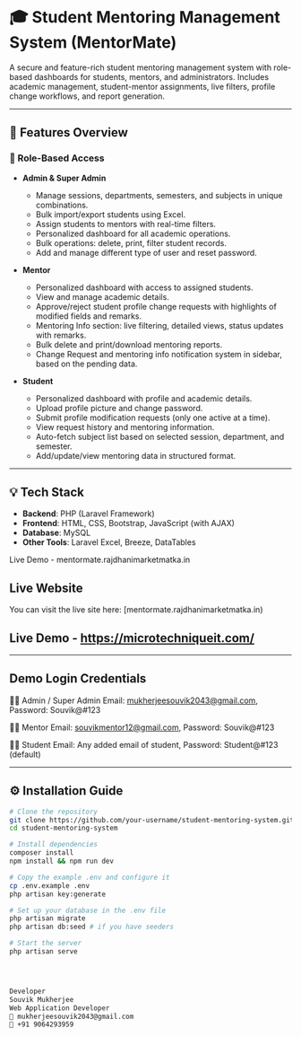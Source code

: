 

# 🎓 Student Mentoring Management System (MentorMate)

A secure and feature-rich student mentoring management system with role-based dashboards for students, mentors, and administrators. Includes academic management, student-mentor assignments, live filters, profile change workflows, and report generation.

---

## 🚀 Features Overview

### 🔐 Role-Based Access
- **Admin & Super Admin**
  - Manage sessions, departments, semesters, and subjects in unique combinations.
  - Bulk import/export students using Excel.
  - Assign students to mentors with real-time filters.
  - Personalized dashboard for all academic operations.
  - Bulk operations: delete, print, filter student records.
  - Add and manage different type of user and reset password.

- **Mentor**
  - Personalized dashboard with access to assigned students.
  - View and manage academic details.
  - Approve/reject student profile change requests with highlights of modified fields and remarks.
  - Mentoring Info section: live filtering, detailed views, status updates with remarks.
  - Bulk delete and print/download mentoring reports.
  - Change Request and mentoring info notification system in sidebar, based on the pending data.

- **Student**
  - Personalized dashboard with profile and academic details.
  - Upload profile picture and change password.
  - Submit profile modification requests (only one active at a time).
  - View request history and mentoring information.
  - Auto-fetch subject list based on selected session, department, and semester.
  - Add/update/view mentoring data in structured format.

---

## 💡 Tech Stack

- **Backend**: PHP (Laravel Framework)
- **Frontend**: HTML, CSS, Bootstrap, JavaScript (with AJAX)
- **Database**: MySQL
- **Other Tools**: Laravel Excel, Breeze, DataTables

Live Demo - mentormate.rajdhanimarketmatka.in

## Live Website

You can visit the live site here: [mentormate.rajdhanimarketmatka.in)

## Live Demo - https://microtechniqueit.com/
---


## Demo Login Credentials

👨‍💼 Admin / Super Admin
Email: mukherjeesouvik2043@gmail.com, 
Password: Souvik@#123

👨‍🏫 Mentor
Email: souvikmentor12@gmail.com, 
Password: Souvik@#123

👨‍🎓 Student
Email: Any added email of student, 
Password: Student@#123 (default)


---

## ⚙️ Installation Guide

```bash
# Clone the repository
git clone https://github.com/your-username/student-mentoring-system.git
cd student-mentoring-system

# Install dependencies
composer install
npm install && npm run dev

# Copy the example .env and configure it
cp .env.example .env
php artisan key:generate

# Set up your database in the .env file
php artisan migrate
php artisan db:seed # if you have seeders

# Start the server
php artisan serve




Developer
Souvik Mukherjee
Web Application Developer
📧 mukherjeesouvik2043@gmail.com
📱 +91 9064293959
